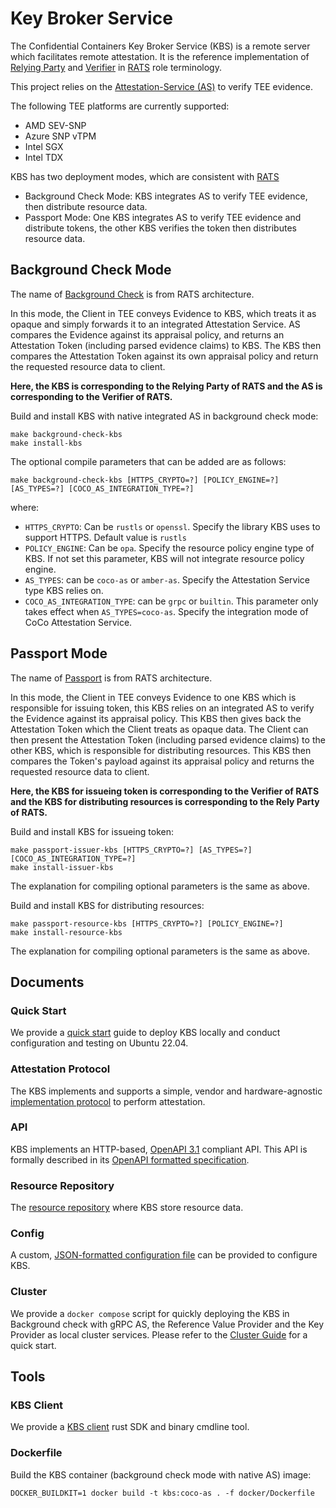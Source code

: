 # Key Broker Service

The Confidential Containers Key Broker Service (KBS) is a remote server which facilitates remote attestation.
It is the reference implementation of [Relying Party](https://www.ietf.org/archive/id/draft-ietf-rats-architecture-22.html)
and [Verifier](https://www.ietf.org/archive/id/draft-ietf-rats-architecture-22.html) in [RATS](https://datatracker.ietf.org/doc/draft-ietf-rats-architecture/)
role terminology.

This project relies on the [Attestation-Service (AS)](https://github.com/confidential-containers/attestation-service) to verify TEE evidence.

The following TEE platforms are currently supported:

- AMD SEV-SNP
- Azure SNP vTPM
- Intel SGX
- Intel TDX

KBS has two deployment modes, which are consistent with [RATS](https://www.ietf.org/archive/id/draft-ietf-rats-architecture-22.html)
- Background Check Mode: KBS integrates AS to verify TEE evidence, then distribute resource data.
- Passport Mode: One KBS integrates AS to verify TEE evidence and distribute tokens,
the other KBS verifies the token then distributes resource data.

## Background Check Mode

The name of [Background Check](https://www.ietf.org/archive/id/draft-ietf-rats-architecture-22.html#section-5.2) is from RATS architecture.

In this mode, the Client in TEE conveys Evidence to KBS,
which treats it as opaque and simply forwards it to an integrated Attestation Service.
AS compares the Evidence against its appraisal policy, and returns an Attestation Token (including parsed evidence claims) to KBS.
The KBS then compares the Attestation Token against its own appraisal policy and return the requested resource data to client.

**Here, the KBS is corresponding to the Relying Party of RATS and the AS is corresponding to the Verifier of RATS.**

Build and install KBS with native integrated AS in background check mode:
```shell
make background-check-kbs
make install-kbs
```

The optional compile parameters that can be added are as follows:
```shell
make background-check-kbs [HTTPS_CRYPTO=?] [POLICY_ENGINE=?] [AS_TYPES=?] [COCO_AS_INTEGRATION_TYPE=?]
```

where:
- `HTTPS_CRYPTO`: 
Can be `rustls` or `openssl`. Specify the library KBS uses to support HTTPS.
Default value is `rustls`
- `POLICY_ENGINE`: Can be `opa`.
Specify the resource policy engine type of KBS.
If not set this parameter, KBS will not integrate resource policy engine.
- `AS_TYPES`: can be `coco-as` or `amber-as`.
Specify the Attestation Service type KBS relies on.
- `COCO_AS_INTEGRATION_TYPE`: can be `grpc` or `builtin`. This parameter only takes effect when `AS_TYPES=coco-as`.
Specify the integration mode of CoCo Attestation Service.


## Passport Mode

The name of [Passport](https://www.ietf.org/archive/id/draft-ietf-rats-architecture-22.html#section-5.1) is from RATS architecture.

In this mode, the Client in TEE conveys Evidence to one KBS which is responsible for issuing token,
this KBS relies on an integrated AS to verify the Evidence against its appraisal policy.
This KBS then gives back the Attestation Token which the Client treats as opaque data.
The Client can then present the Attestation Token (including parsed evidence claims) to the other KBS,
which is responsible for distributing resources.
This KBS then compares the Token's payload against its appraisal policy and returns the requested resource data to client.

**Here, the KBS for issueing token is corresponding to the Verifier of RATS and the KBS for distributing resources is corresponding to the Rely Party of RATS.**

Build and install KBS for issueing token:
```shell
make passport-issuer-kbs [HTTPS_CRYPTO=?] [AS_TYPES=?] [COCO_AS_INTEGRATION_TYPE=?]
make install-issuer-kbs
```

The explanation for compiling optional parameters is the same as above.

Build and install KBS for distributing resources:
```shell
make passport-resource-kbs [HTTPS_CRYPTO=?] [POLICY_ENGINE=?]
make install-resource-kbs
```

The explanation for compiling optional parameters is the same as above.

## Documents

### Quick Start

We provide a [quick start](./quickstart.md) guide to deploy KBS locally and conduct configuration and testing on Ubuntu 22.04.

### Attestation Protocol
The KBS implements and supports a simple, vendor and hardware-agnostic
[implementation protocol](./docs/kbs_attestation_protocol.md) to perform attestation.

### API
KBS implements an HTTP-based, [OpenAPI 3.1](https://spec.openapis.org/oas/v3.1.0) compliant API.
This API is formally described in its [OpenAPI formatted specification](./docs/kbs.yaml).

### Resource Repository
The [resource repository](./docs/resource_repository.md) where KBS store resource data.

### Config
A custom, [JSON-formatted configuration file](./docs/config.md) can be provided to configure KBS.

### Cluster
We provide a `docker compose` script for quickly deploying the KBS in Background check with gRPC AS,
the Reference Value Provider and the Key Provider
as local cluster services. Please refer to the [Cluster Guide](./docs/cluster.md)
for a quick start.

## Tools

### KBS Client
We provide a [KBS client](./tools/client/) rust SDK and binary cmdline tool.

### Dockerfile
Build the KBS container (background check mode with native AS) image:

```shell
DOCKER_BUILDKIT=1 docker build -t kbs:coco-as . -f docker/Dockerfile
```
